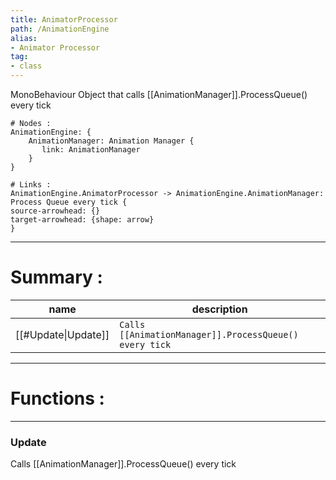 ```yaml
---
title: AnimatorProcessor
path: /AnimationEngine
alias: 
- Animator Processor
tag: 
- class
---
```

MonoBehaviour Object that calls [[AnimationManager]].ProcessQueue() every tick
```d2
# Nodes :
AnimationEngine: {
    AnimationManager: Animation Manager {
       link: AnimationManager
    }
}

# Links :
AnimationEngine.AnimatorProcessor -> AnimationEngine.AnimationManager: Process Queue every tick {
source-arrowhead: {}
target-arrowhead: {shape: arrow}
}

```
---
# Summary :
name|description
----|----
[[#Update\|Update]] | `Calls [[AnimationManager]].ProcessQueue() every tick`

---
# Functions :

---
### Update
Calls [[AnimationManager]].ProcessQueue() every tick
